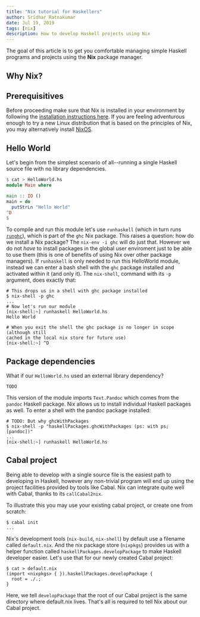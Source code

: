 ```yaml
---
title: "Nix tutorial for Haskellers"
author: Sridhar Ratnakumar
date: Jul 19, 2019
tags: [nix]
description: How to develop Haskell projects using Nix
---
```


The goal of this article is to get you comfortable managing simple Haskell
programs and projects using the **Nix** package manager.

## Why Nix?

## Prerequisitives

Before proceeding make sure that Nix is installed in your environment by
following the [installation instructions here](https://nixos.org/nix/). If you
are feeling adventurous enough to try a new Linux distribution that is based on
the principles of Nix, you may alternatively install [NixOS](https://nixos.org/).

## Hello World

Let's begin from the simplest scenario of all--running a single Haskell source
file with no library dependencies.

```haskell
$ cat > HelloWorld.hs
module Main where

main :: IO ()
main = do
  putStrLn "Hello World"
^D
$
```

To compile and run this module let's use `runhaskell` (which in turn runs
[`runghc`](https://downloads.haskell.org/~ghc/latest/docs/html/users_guide/runghc.html)),
which is part of the `ghc` Nix package. This raises a question: how do we
install a Nix package? The `nix-env -i ghc` will do just that. However we do not
*have* to install packages in the global user enviroment just to be able to use
them (this is one of benefits of using Nix over other package managers). If
`runhaskell` is only needed to run this HelloWorld module, instead we can enter
a bash shell with the `ghc` package installed and activated within it (and only
it). The `nix-shell`, command with its `-p` argument, does exactly that:

```
# This drops us in a shell with ghc package installed
$ nix-shell -p ghc
...
# Now let's run our module
[nix-shell:~] runhaskell HelloWorld.hs
Hello World

# When you exit the shell the ghc package is no longer in scope (although still
cached in the local nix store for future use)
[nix-shell:~] ^D
```


## Package dependencies

What if our `HelloWorld.hs` used an external library dependency?

```
TODO
```

This version of the module imports `Text.Pandoc` which comes from the `pandoc`
Haskell package. Nix allows us to install individual Haskell packages as well.
To enter a shell with the pandoc package installed:

```
# TODO: But why ghcWithPackages
$ nix-shell -p "haskellPackages.ghcWithPackages (ps: with ps; [pandoc])"
...
[nix-shell:~] runhaskell HelloWorld.hs
```

## Cabal project

Being able to develop with a single source file is the easiest path to
developing in Haskell, however any non-trivial program will end up using the
project facilities provided by tools like Cabal. Nix can integrate quite well
with Cabal, thanks to its `callCabal2nix`.

To illustrate this you may use your existing cabal project, or create one from
scratch:

```
$ cabal init
...
```

Nix's development tools (`nix-build`, `nix-shell`) by default use a filename
called `default.nix`. And the nix package store (`nixpkgs`) provides us with a
helper function called `haskellPackages.developPackage` to make Haskell
developer easier. Let's use that for our newly created Cabal project:

```
$ cat > default.nix
(import <nixpkgs> { }).haskellPackages.developPackage {
  root = ./.;
}
```

Here, we tell `developPackage` that the root of our Cabal project is the same
directory where default.nix lives. That's all is required to tell Nix about our
Cabal project.

